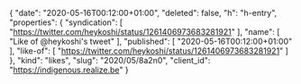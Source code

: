 {
  "date": "2020-05-16T00:12:00+01:00",
  "deleted": false,
  "h": "h-entry",
  "properties": {
    "syndication": [
      "https://twitter.com/heykoshi/status/1261406973683281921"
    ],
    "name": [
      "Like of @heykoshi's tweet"
    ],
    "published": [
      "2020-05-16T00:12:00+01:00"
    ],
    "like-of": [
      "https://twitter.com/heykoshi/status/1261406973683281921"
    ]
  },
  "kind": "likes",
  "slug": "2020/05/8a2n0",
  "client_id": "https://indigenous.realize.be"
}
